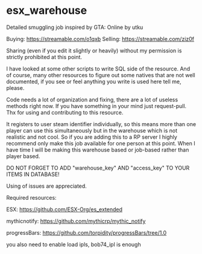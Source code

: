 # esx_warehouse
Detailed smuggling job inspired by GTA: Online by utku

Buying: https://streamable.com/o1qxb
Selling: https://streamable.com/ziz0f

Sharing (even if you edit it slightly or heavily) without my permission is strictly prohibited at this point.


I have looked at some other scripts to write SQL side of the resource. And of course, many other resources to figure out some natives that are not well documented, if you see or feel anything you write is used here tell me, please.


Code needs a lot of organization and fixing, there are a lot of useless methods right now. If you have something in your mind just request-pull. Thx for using and contributing to this resource.


It registers to user steam identifier individually, so this means more than one player can use this simultaneously but in the warehouse which is not realistic and not cool. So if you are adding this to a RP server I highly recommend only make this job available for one person at this point. When I have time I will be making this warehouse based or job-based rather than player based.


DO NOT FORGET TO ADD "warehouse_key" AND "access_key" TO YOUR ITEMS IN DATABASE!


Using of issues are appreciated.


Required resources:

ESX: https://github.com/ESX-Org/es_extended

mythicnotify: https://github.com/mythicrp/mythic_notify

progressBars: https://github.com/torpidity/progressBars/tree/1.0

you also need to enable load ipls, bob74_ipl is enough
